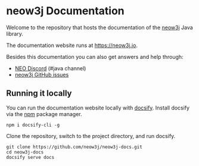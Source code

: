 # neow3j Documentation

Welcome to the repository that hosts the documentation of the [neow3j](https://neow3j.io) Java library.

The documentation website runs at https://neow3j.io.

Besides this documentation you can also get answers and help through:

* [NEO Discord](https://discord.io/neo) (#java channel)
* [neow3j GitHub issues](https://github.com/neow3j/neow3j/issues)

## Running it locally

You can run the documentation website locally with [docsify](https://docsify.js.org/#/).
Install docsify via the [npm](https://www.npmjs.com/) package manager.

```
npm i docsify-cli -g
```

Clone the repository, switch to the project directory, and run docsify.

```
git clone https://github.com/neow3j/neow3j-docs.git
cd neow3j-docs
docsify serve docs
```

